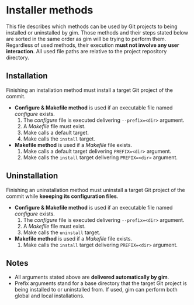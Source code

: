 # Installer methods

This file describes which methods can be used by Git projects to being installed or uninstalled by gim. Those methods and their steps stated below are sorted in the same order as gim will be trying to perform them. Regardless of used methods, their execution **must not involve any user interaction**. All used file paths are relative to the project repository directory.

## Installation

Finishing an installation method must install a target Git project of the commit.

* **Configure & Makefile method** is used if an executable file named *configure* exists.
  1. The *configure* file is executed delivering `--prefix=<dir>` argument.
  2. A *Makefile* file must exist.
  3. Make calls a default target.
  4. Make calls the `install` target.
* **Makefile method** is used if a *Makefile* file exists.
  1. Make calls a default target delivering `PREFIX=<dir>` argument.
  2. Make calls the `install` target delivering `PREFIX=<dir>` argument.

## Uninstallation

Finishing an uninstallation method must uninstall a target Git project of the commit while **keeeping its configuration files**.

* **Configure & Makefile method** is used if an executable file named *configure* exists.
  1. The *configure* file is executed delivering `--prefix=<dir>` argument.
  2. A *Makefile* file must exist.
  4. Make calls the `uninstall` target.
* **Makefile method** is used if a *Makefile* file exists.
  1. Make calls the `install` target delivering `PREFIX=<dir>` argument.

## Notes

* All arguments stated above are **delivered automatically by gim**.
* Prefix arguments stand for a base directory that the target Git project is being installed to or uninstalled from. If used, gim can perform both global and local installations.
